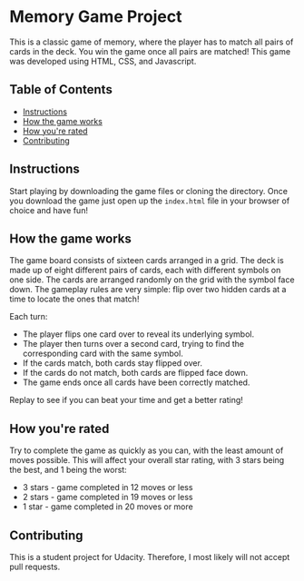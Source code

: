 # Memory Game Project

This is a classic game of memory, where the player has to match all pairs of cards in the deck. You win the game once all pairs are matched!
This game was developed using HTML, CSS, and Javascript.

## Table of Contents

* [Instructions](#instructions)
* [How the game works](#how-the-game-works)
* [How you're rated](#how-youre-rated)
* [Contributing](#contributing)

## Instructions

Start playing by downloading the game files or cloning the directory. Once you download the game just open up the `index.html` file in your browser of choice and have fun!

## How the game works

The game board consists of sixteen cards arranged in a grid. The deck is made up of eight different pairs of cards, each with different symbols on one side. The cards are arranged randomly on the grid with the symbol face down. The gameplay rules are very simple: flip over two hidden cards at a time to locate the ones that match!

Each turn:

* The player flips one card over to reveal its underlying symbol.
* The player then turns over a second card, trying to find the corresponding card with the same symbol.
* If the cards match, both cards stay flipped over.
* If the cards do not match, both cards are flipped face down.
* The game ends once all cards have been correctly matched.

Replay to see if you can beat your time and get a better rating!

## How you're rated

Try to complete the game as quickly as you can, with the least amount of moves possible. This will affect your overall star rating, with 3 stars being the best, and 1 being the worst:

* 3 stars - game completed in 12 moves or less
* 2 stars - game completed in 19 moves or less
* 1 star - game completed in 20 moves or more

## Contributing

This is a student project for Udacity. Therefore, I most likely will not accept pull requests.

